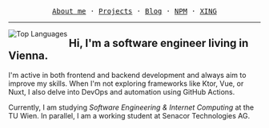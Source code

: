 <p align="center">
  <samp>
    <a href="https://jan-mueller.at">About me</a> ·
    <a href="https://jan-mueller.at/projects">Projects</a> ·
    <a href="https://jan-mueller.at/blog">Blog</a> ·
    <a href="https://www.npmjs.com/~yeger">NPM</a> ·
    <a href="https://www.xing.com/profile/Jan_Mueller1092/cv">XING</a>
  </samp>
</p>

___

<img src="https://github-readme-stats.vercel.app/api/top-langs/?username=DerYeger&layout=compact&hide_border=true&title_color=58A6FF&icon_color=58A6FF&text_color=8B949E&bg_color=0D1117&show_icons=true&langs_count=10&cache_seconds=1800&exclude_repo=Project_RBSG" alt="Top Languages" align="left">
<h2>Hi, I'm a software engineer living in Vienna.</h2>
<p>
  I'm active in both frontend and backend development and always aim to improve my skills.
  When I'm not exploring frameworks like Ktor, Vue, or Nuxt, I also delve into DevOps and automation using GitHub Actions.
</p>
<p>
  Currently, I am studying <i>Software Engineering & Internet Computing</i> at the TU Wien.
  In parallel, I am a working student at Senacor Technologies AG.
</p>
